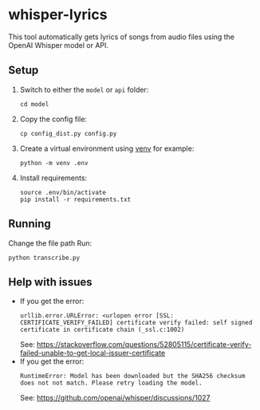 # whisper-lyrics
This tool automatically gets lyrics of songs from audio files using the OpenAI Whisper model or API.

## Setup
1. Switch to either the `model` or `api` folder:
    ```
    cd model
    ```

1. Copy the config file:
    ```
    cp config_dist.py config.py
    ```

1. Create a virtual environment using [venv](https://docs.python.org/3/library/venv.html) for example:
    ```
    python -m venv .env
    ```

1. Install requirements:
    ```
    source .env/bin/activate
    pip install -r requirements.txt
    ```

## Running
Change the file path 
Run:
```
python transcribe.py
```

## Help with issues
- If you get the error:
    ```
    urllib.error.URLError: <urlopen error [SSL: CERTIFICATE_VERIFY_FAILED] certificate verify failed: self signed certificate in certificate chain (_ssl.c:1002)
    ```
    See: https://stackoverflow.com/questions/52805115/certificate-verify-failed-unable-to-get-local-issuer-certificate
- If you get the error:
    ```
    RuntimeError: Model has been downloaded but the SHA256 checksum does not not match. Please retry loading the model.
    ```
    See: https://github.com/openai/whisper/discussions/1027